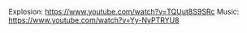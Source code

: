 
Explosion: https://www.youtube.com/watch?v=TQUut8S9SRc
Music: https://www.youtube.com/watch?v=Yy-NyPTRYU8